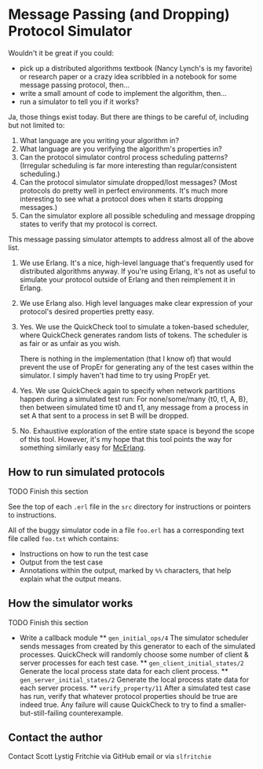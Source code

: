 Message Passing (and Dropping) Protocol Simulator
=================================================

Wouldn't it be great if you could:

* pick up a distributed algorithms textbook (Nancy Lynch's is my
  favorite) or research paper or a crazy idea scribbled in a notebook
  for some message passing protocol, then...
* write a small amount of code to implement the algorithm, then...
* run a simulator to tell you if it works?

Ja, those things exist today.  But there are things to be careful of,
including but not limited to:

1. What language are you writing your algorithm in?
2. What language are you verifying the algorithm's properties in?
3. Can the protocol simulator control process scheduling patterns?
   (Irregular scheduling is far more interesting than
   regular/consistent scheduling.)
4. Can the protocol simulator simulate dropped/lost messages?
   (Most protocols do pretty well in perfect environments.  It's much
   more interesting to see what a protocol does when it starts
   dropping messages.)
5. Can the simulator explore all possible scheduling and message
   dropping states to verify that my protocol is correct.

This message passing simulator attempts to address almost all of the
above list.

1. We use Erlang.  It's a nice, high-level language that's frequently
   used for distributed algorithms anyway.  If you're using Erlang,
   it's not as useful to simulate your protocol outside of Erlang and
   then reimplement it in Erlang.
2. We use Erlang also.  High level languages make clear expression of
   your protocol's desired properties pretty easy.
3. Yes.  We use the QuickCheck tool to simulate a token-based
   scheduler, where QuickCheck generates random lists of tokens.  The
   scheduler is as fair or as unfair as you wish.

   There is nothing in the implementation (that I know of) that would
   prevent the use of PropEr for generating any of the test cases
   within the simulator.  I simply haven't had time to try using
   PropEr yet.

4. Yes.  We use QuickCheck again to specify when network partitions
   happen during a simulated test run: For none/some/many {t0, t1, A, B},
   then between simulated time t0 and t1, any message from a process
   in set A that sent to a process in set B will be dropped.
5. No.  Exhaustive exploration of the entire state space is beyond the
   scope of this tool.  However, it's my hope that this tool points
   the way for something similarly easy for
   [McErlang](https://babel.ls.fi.upm.es/trac/McErlang/).

How to run simulated protocols
------------------------------

TODO Finish this section

See the top of each `.erl` file in the `src` directory for
instructions or pointers to instructions.

All of the buggy simulator code in a file `foo.erl` has a
corresponding text file called `foo.txt` which contains:
* Instructions on how to run the test case
* Output from the test case
* Annotations within the output, marked by `%%` characters, that help
  explain what the output means.

How the simulator works
-----------------------

TODO Finish this section

* Write a callback module
** `gen_initial_ops/4` The simulator scheduler sends messages from
   created by this generator to each of the simulated processes.
   QuickCheck will randomly choose some number of client & server
   processes for each test case.
** `gen_client_initial_states/2`
   Generate the local process state data for each client process.
** `gen_server_initial_states/2`
   Generate the local process state data for each server process.
** `verify_property/11`
   After a simulated test case has run, verify that whatever protocol
   properties should be true are indeed true.  Any failure will cause
   QuickCheck to try to find a smaller-but-still-failing
   counterexample.

Contact the author
------------------

Contact Scott Lystig Fritchie via GitHub email or via `slfritchie`
